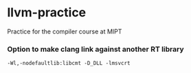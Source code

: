 # llvm-practice
Practice for the compiler course at MIPT

### Option to make clang link against another RT library

`-Wl,-nodefaultlib:libcmt -D_DLL -lmsvcrt`
